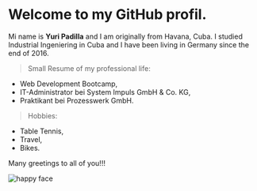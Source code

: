 # Welcome to my GitHub profil.

Mi name is **Yuri Padilla** and I am originally from Havana, Cuba. I studied Industrial Ingeniering in Cuba and I have been living in Germany since the end of 2016.

> Small Resume of my professional life:
- Web Development Bootcamp,
- IT-Administrator bei System Impuls GmbH & Co. KG,
- Praktikant bei Prozesswerk GmbH.

> Hobbies:
- Table Tennis,
- Travel,
- Bikes.

Many greetings to all of you!!!

![happy face](https://tenor.com/view/smiley-gif-25348437)
